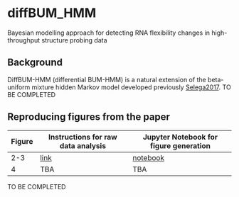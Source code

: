 # diffBUM_HMM
Bayesian modelling approach for detecting RNA flexibility changes in high-throughput structure probing data

## Background 
DiffBUM-HMM (differential BUM-HMM) is a natural extension of the beta-uniform mixture hidden Markov model developed previously [Selega2017](https://pubmed.ncbi.nlm.nih.gov/27819660/). TO BE COMPLETED

## Reproducing figures from the paper
| Figure | Instructions for raw data analysis | Jupyter Notebook for figure generation |
|   ------------- |-------------        | -------------|
| 2-3  | [link](./Jupyter_notebooks/Figure_2_3/instructions_data_analysis_fig2_3.txt)  | [notebook](./Jupyter_notebooks/Figure_2_3/Plotting_5'ETS_and_35S_data.ipynb)  |
| 4    | TBA    | TBA     |
TO BE COMPLETED



